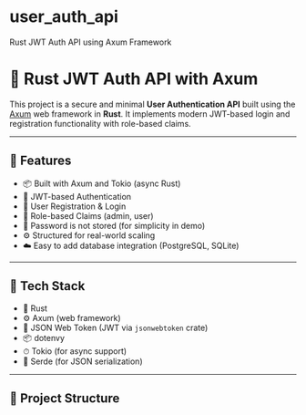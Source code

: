# user_auth_api
Rust JWT Auth API using Axum Framework

# 🦀 Rust JWT Auth API with Axum

This project is a secure and minimal **User Authentication API** built using the [Axum](https://docs.rs/axum/latest/axum/) web framework in **Rust**. It implements modern JWT-based login and registration functionality with role-based claims.

---

## 🚀 Features

- 📦 Built with Axum and Tokio (async Rust)
- 🔐 JWT-based Authentication
- 👤 User Registration & Login
- 🧠 Role-based Claims (admin, user)
- 🔐 Password is not stored (for simplicity in demo)
- ⚙️ Structured for real-world scaling
- ☁️ Easy to add database integration (PostgreSQL, SQLite)

---

## 🧰 Tech Stack

- 🦀 Rust
- ⚙️ Axum (web framework)
- 🔐 JSON Web Token (JWT via `jsonwebtoken` crate)
- 📦 dotenvy
- ⏱ Tokio (for async support)
- 🧬 Serde (for JSON serialization)

---

## 📁 Project Structure

